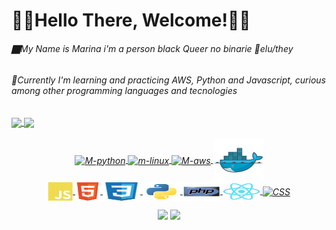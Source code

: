 <h1> 🐱‍👓Hello There, Welcome!🖖🏿</h1>
<h6 align="left"> 🏿My Name is Marina i'm a person black Queer no binarie 🌈elu/they </h6>
<h6>🌱Currently I'm learning and practicing AWS, Python and Javascript, curious among other programming languages and tecnologies<h6>
<div>
  <a href="https://github.com/mlopezlr">
  <img height="150em"   align="center" src="https://github-readme-stats.vercel.app/api?username=mlopezlr&show_icons=true&theme=react&include_all_commits=true&count_private=true"/>
  <img height="200em"  align="center" src="https://github-readme-stats.vercel.app/api/top-langs/?username=mlopezlr&layout=compact&langs_count=7&theme=react" />
</div> 
<div  align="center"> 
  <div style="display: inline_block"><br>
  <img align="center" alt="M-python" height="60" width="70" src="https://camo.githubusercontent.com/dd8b0601cdfefe534a6a26f4c29c7f8a5fcfc315002655f519c73121f7bad8bc/68747470733a2f2f63646e2e6a7364656c6976722e6e65742f67682f64657669636f6e732f64657669636f6e2f69636f6e732f707974686f6e2f707974686f6e2d6f726967696e616c2e737667" data-canonical-src="https://cdn.jsdelivr.net/gh/devicons/devicon/icons/python/python-original.svg" style="max-width: 100%;">
  <img align="center" alt="m-linux" height="60" width="70" src="https://camo.githubusercontent.com/5827f82f2c2d9c5bad33de64e073659d1a57032b31009b8127189be6876916d4/68747470733a2f2f63646e2e6a7364656c6976722e6e65742f67682f64657669636f6e732f64657669636f6e2f69636f6e732f6c696e75782f6c696e75782d6f726967696e616c2e737667" data-canonical-src="https://cdn.jsdelivr.net/gh/devicons/devicon/icons/linux/linux-original.svg" style="max-width: 100%;">
    <img align="center" alt="M-aws" height="90" width="100" src="https://camo.githubusercontent.com/5a97158aa9a55f2dafea9a04e29dca3c25f0ea48f37a81106c9aef7ed86b452b/68747470733a2f2f63646e2e6a7364656c6976722e6e65742f67682f64657669636f6e732f64657669636f6e2f69636f6e732f616d617a6f6e77656273657276696365732f616d617a6f6e77656273657276696365732d706c61696e2d776f72646d61726b2e737667" data-canonical-src="https://cdn.jsdelivr.net/gh/devicons/devicon/icons/amazonwebservices/amazonwebservices-plain-wordmark.svg" style="max-width: 100%;">
   <a href="https://kodekloud.com/members/marina-lopes-dos-santos/" target="_blank"><img align="center" alt="M-Docker" height="70" width="80" src="https://raw.githubusercontent.com/devicons/devicon/master/icons/docker/docker-original.svg" style="max-width: 100%;">
    <br>
  <a href="https://codepen.io/Marinalopess" target="_blank"><img align="center" alt="Mari-Js" height="30" width="40" src="https://raw.githubusercontent.com/devicons/devicon/master/icons/javascript/javascript-plain.svg">
  <a href="https://codepen.io/Marinalopess" target="_blank"><img align="center" alt="HTML" height="30" width="40" src="https://raw.githubusercontent.com/devicons/devicon/master/icons/html5/html5-original.svg">
  <a href="https://codepen.io/Marinalopess" target="_blank"><img align="center" alt="CSS" height="30" width="60" src="https://raw.githubusercontent.com/devicons/devicon/master/icons/css3/css3-original.svg">
  <img align="center" alt="Python" height="30" width="60" src="https://raw.githubusercontent.com/devicons/devicon/master/icons/python/python-original.svg">
  <img align="center" alt="PHP" height="30" width="60" src="https://raw.githubusercontent.com/devicons/devicon/master/icons/php/php-original.svg">
  <a href="https://codesandbox.io/dashboard/home?workspace=9d876f74-5250-4bf5-9749-1d00973b4f76" target="_blank"><img align="center" alt="M-React" height="30" width="60" src="https://raw.githubusercontent.com/devicons/devicon/master/icons/react/react-original.svg"> 
    <a href="https://codepen.io/Marinalopess" target="_blank"><img align="center" alt="CSS" height="30" width="60" src="https://camo.githubusercontent.com/792cf3367c3effdc0287f8a96ed626c85a20893bafd3e75a8d25e65d40be279e/68747470733a2f2f63646e2e6a7364656c6976722e6e65742f67682f64657669636f6e732f64657669636f6e2f69636f6e732f636f646570656e2f636f646570656e2d706c61696e2e737667" data-canonical-src="https://cdn.jsdelivr.net/gh/devicons/devicon/icons/codepen/codepen-plain.svg">
                      
  <a href="https://www.linkedin.com/in/marinalopesdossantos/" target="_blank"><img src="https://img.shields.io/badge/-LinkedIn-%230077B5?style=for-the-badge&logo=linkedin&logoColor=white" target="_blank"></a>
  <a href="marinadocs28@gmail.com" target="_blank"> 
  <img src="https://camo.githubusercontent.com/571384769c09e0c66b45e39b5be70f68f552db3e2b2311bc2064f0d4a9f5983b/68747470733a2f2f696d672e736869656c64732e696f2f62616467652f476d61696c2d4431343833363f7374796c653d666f722d7468652d6261646765266c6f676f3d676d61696c266c6f676f436f6c6f723d7768697465" data-canonical-src="https://img.shields.io/badge/Gmail-D14836?style=for-the-badge&amp;logo=gmail&amp;logoColor=white" target="_blank"></a>
    
 </div>
 

